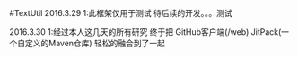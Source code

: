 #TextUtil
2016.3.29
1:此框架仅用于测试 待后续的开发。。。测试

2016.3.30
1:经过本人这几天的所有研究 终于把 GitHub客户端(/web) JitPack(一个自定义的Maven仓库) 轻松的融合到了一起
